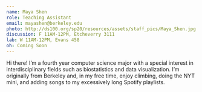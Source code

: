 ```yaml
---
name: Maya Shen
role: Teaching Assistant
email: mayashen@berkeley.edu
photo: http://ds100.org/sp20/resources/assets/staff_pics/Maya_Shen.jpg
discussion: F 11AM-12PM, Etcheverry 3111
lab: W 11AM-12PM, Evans 458
oh: Coming Soon
---
```


Hi there! I’m a fourth year computer science major with a special interest in interdisciplinary fields such as biostatistics and data visualization. I’m originally from Berkeley and, in my free time, enjoy climbing, doing the NYT mini, and adding songs to my excessively long Spotify playlists.